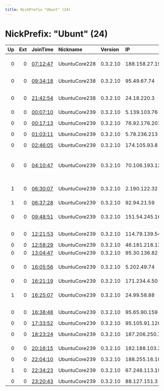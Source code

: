 ```yaml
---
title: NickPrefix "Ubunt" (24)
---
```


# NickPrefix: "Ubunt" (24)

|   Up |   Ext | JoinTime                                                                                            | Nickname      | Version   | IP             | AS                                       | CC   |   ORp |   Dirp | OS    | Contact   |   eFamMembers |
|-----:|------:|:----------------------------------------------------------------------------------------------------|:--------------|:----------|:---------------|:-----------------------------------------|:-----|------:|-------:|:------|:----------|--------------:|
|    0 |     0 | [07:12:47](https://metrics.torproject.org/rs.html#details/B190B6D995E3834E373DFEAAAFE0CB87F648A3C8) | UbuntuCore228 | 0.3.2.10  | 188.158.27.198 | Neda Gostar Saba Data Transfer Company P | ir   | 46277 |      0 | Linux | None      |             1 |
|    0 |     0 | [09:34:18](https://metrics.torproject.org/rs.html#details/1ECAE65B3282662BC68227159ACE86C1F1DAC168) | UbuntuCore238 | 0.3.2.10  | 95.49.67.74    | Orange Polska Spolka Akcyjna             | pl   | 38323 |      0 | Linux | None      |             1 |
|    0 |     0 | [21:42:54](https://metrics.torproject.org/rs.html#details/EAB5E17A53E4FA22E2E26361BDB78270A0DC4ED4) | UbuntuCore238 | 0.3.2.10  | 24.18.220.3    | Comcast Cable Communications, LLC        | us   | 32893 |      0 | Linux | None      |             1 |
|    0 |     0 | [00:07:10](https://metrics.torproject.org/rs.html#details/0DE523A7A6E33F4B1270DB6FA2508A51EFF56B88) | UbuntuCore239 | 0.3.2.10  | 5.139.103.76   | Rostelecom                               | ru   | 40675 |      0 | Linux | None      |             1 |
|    0 |     0 | [00:17:13](https://metrics.torproject.org/rs.html#details/E958B67E7B2001CC17D20262FB873B17FD396999) | UbuntuCore239 | 0.3.2.10  | 76.92.176.207  | Time Warner Cable Internet LLC           | us   | 32867 |      0 | Linux | None      |             1 |
|    0 |     0 | [01:03:11](https://metrics.torproject.org/rs.html#details/16F9C7811543C9F60FD4617958E5E7C577F2CE4C) | UbuntuCore239 | 0.3.2.10  | 5.78.236.213   | Pars Online PJS                          | ir   | 45479 |      0 | Linux | None      |             1 |
|    0 |     0 | [02:46:05](https://metrics.torproject.org/rs.html#details/B8B342607B7951E85A930ED7A523D8598F224414) | UbuntuCore239 | 0.3.2.10  | 174.105.93.8   | Time Warner Cable Internet LLC           | us   | 42721 |      0 | Linux | None      |             1 |
|    0 |     0 | [04:10:47](https://metrics.torproject.org/rs.html#details/6E669572CE0E961A6E248ADE18662ED11F8320C9) | UbuntuCore239 | 0.3.2.10  | 70.106.193.122 | MCI Communications Services, Inc. d/b/a  | us   | 35759 |      0 | Linux | None      |             1 |
|    1 |     0 | [06:30:07](https://metrics.torproject.org/rs.html#details/81719CA98209DF6AE5E523DE0AB1435DE1812EFB) | UbuntuCore239 | 0.3.2.10  | 2.190.122.32   | Information Technology Company ITC       | ir   | 43653 |      0 | Linux | None      |             1 |
|    1 |     0 | [06:37:28](https://metrics.torproject.org/rs.html#details/EB957133E3ABD6AF304ECC81609571918148B37A) | UbuntuCore239 | 0.3.2.10  | 92.94.21.59    | SFR SA                                   | fr   | 38615 |      0 | Linux | None      |             1 |
|    0 |     0 | [09:48:51](https://metrics.torproject.org/rs.html#details/12891DB67A09B9ED55574E0A4DA0DF1672FCE2DA) | UbuntuCore239 | 0.3.2.10  | 151.54.245.161 | Wind Telecomunicazioni SpA               | it   | 43301 |      0 | Linux | None      |             1 |
|    0 |     0 | [12:21:53](https://metrics.torproject.org/rs.html#details/EB1C3D0555992E27335C8845EF2190EA9FF5DF65) | UbuntuCore239 | 0.3.2.10  | 114.79.139.54  | D-Vois Broadband Pvt Ltd                 | in   | 43169 |      0 | Linux | None      |             1 |
|    0 |     0 | [12:58:29](https://metrics.torproject.org/rs.html#details/58705E2A97560AEE5E0475C464CA77381FEE342C) | UbuntuCore239 | 0.3.2.10  | 46.181.218.13  | E-Light-Telecom                          | ru   | 42973 |      0 | Linux | None      |             1 |
|    0 |     0 | [13:04:47](https://metrics.torproject.org/rs.html#details/2D9202EC4FAE16963D50736E90C588601AE2AA79) | UbuntuCore239 | 0.3.2.10  | 95.30.136.82   | PVimpelCom                               | ru   | 33664 |      0 | Linux | None      |             1 |
|    0 |     0 | [16:05:56](https://metrics.torproject.org/rs.html#details/BBFAD4560A41523F99B6A4B4B2DFA6ECBD97B808) | UbuntuCore239 | 0.3.2.10  | 5.202.49.74    | Pishgaman Toseeh Ertebatat Company Priv  | ir   | 44423 |      0 | Linux | None      |             1 |
|    0 |     0 | [16:21:19](https://metrics.torproject.org/rs.html#details/08E8EA982C00DFB567541A76B3C32FDA4B487FBD) | UbuntuCore239 | 0.3.2.10  | 171.234.4.50   | Viettel Group                            | vn   | 33691 |      0 | Linux | None      |             1 |
|    1 |     0 | [16:25:07](https://metrics.torproject.org/rs.html#details/9F548A89CCA8295C7B80086AEEB26944566ED1E9) | UbuntuCore239 | 0.3.2.10  | 24.99.58.88    | Comcast Cable Communications, LLC        | us   | 38469 |      0 | Linux | None      |             1 |
|    0 |     0 | [16:38:48](https://metrics.torproject.org/rs.html#details/68624DEFCEDEF51145EF3C3A23FB57ED8BE36A59) | UbuntuCore239 | 0.3.2.10  | 95.65.90.159   | Starnet Servicii SRL                     | md   | 44429 |      0 | Linux | None      |             1 |
|    0 |     0 | [17:33:52](https://metrics.torproject.org/rs.html#details/C7344A9A2B0945F232E6302287D330BC35A3C15D) | UbuntuCore239 | 0.3.2.10  | 95.105.91.126  | OJSC Ufanet                              | ru   | 34087 |      0 | Linux | None      |             1 |
|    0 |     0 | [18:23:24](https://metrics.torproject.org/rs.html#details/FAF56963347D5A6877405B6705805C338EB10A95) | UbuntuCore239 | 0.3.2.10  | 187.206.250.77 | Uninet S.A. de C.V.                      | mx   | 44681 |      0 | Linux | None      |             1 |
|    0 |     0 | [20:16:15](https://metrics.torproject.org/rs.html#details/979C61FB2C3553F633E3CF3F640B2DE3BCE51CD9) | UbuntuCore239 | 0.3.2.10  | 182.188.103.2  | Pakistan Telecom Company Limited         | pk   | 40091 |      0 | Linux | None      |             1 |
|    0 |     0 | [22:04:10](https://metrics.torproject.org/rs.html#details/AEC5A86FBFF358B408846D0F4AC48590DBBA64AE) | UbuntuCore239 | 0.3.2.10  | 188.255.16.109 | Rostelecom                               | ru   | 36947 |      0 | Linux | None      |             1 |
|    1 |     0 | [22:34:23](https://metrics.torproject.org/rs.html#details/BCB2ADDAE26EFAC7B036BDCC8C878D9F9AD33B3D) | UbuntuCore239 | 0.3.2.10  | 67.248.113.194 | Time Warner Cable Internet LLC           | us   | 38879 |      0 | Linux | None      |             1 |
|    0 |     0 | [23:20:43](https://metrics.torproject.org/rs.html#details/B321F9D69B3389BC5FDF82B3A420479E91764D8E) | UbuntuCore239 | 0.3.2.10  | 88.127.151.3   | Free SAS                                 | fr   | 38225 |      0 | Linux | None      |             1 |
